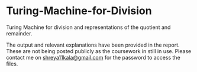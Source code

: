 # Turing-Machine-for-Division
Turing Machine for division and representations of the quotient and remainder.

The output and relevant explanations have been provided in the report. These are not being posted publicly as the coursework in still in use. Please contact me on shreya11kala@gmail.com for the password to access the files.
